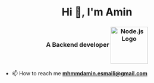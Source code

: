 <h1 align="center">Hi 👋, I'm Amin</h1>
<h3 align="center">A Backend developer
<img align="center" src="https://onepatch.com/wp-content/uploads/2022/03/NODEJS_CIRCLE.gif" alt="Node.js Logo" height="100" width="100" >
</h3>

- 📫 How to reach me **mhmmdamin.esmaili@gmail.com**
